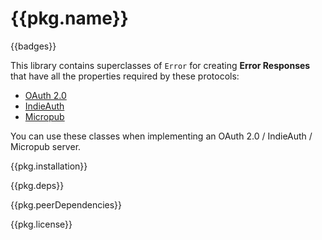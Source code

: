 # {{pkg.name}}

{{badges}}

This library contains superclasses of `Error` for creating **Error Responses** that have all the properties required by these protocols:

- [OAuth 2.0](https://datatracker.ietf.org/doc/html/rfc6749#section-5.2)
- [IndieAuth](https://indieauth.spec.indieweb.org/#error-responses)
- [Micropub](https://micropub.spec.indieweb.org/#error-response)

You can use these classes when implementing an OAuth 2.0 / IndieAuth / Micropub server.

<!-- toc -->

{{pkg.installation}}

{{pkg.deps}}

{{pkg.peerDependencies}}

{{pkg.license}}
